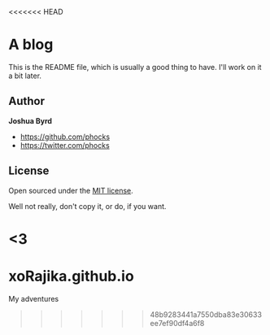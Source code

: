 <<<<<<< HEAD
# A blog

This is the README file, which is usually a good thing to have. I'll work on it a bit later.


## Author

**Joshua Byrd**
- <https://github.com/phocks>
- <https://twitter.com/phocks>


## License

Open sourced under the [MIT license](LICENSE.md). 

Well not really, don't copy it, or do, if you want.

<3
=======
# xoRajika.github.io
My adventures
>>>>>>> 48b9283441a7550dba83e30633ee7ef90df4a6f8
